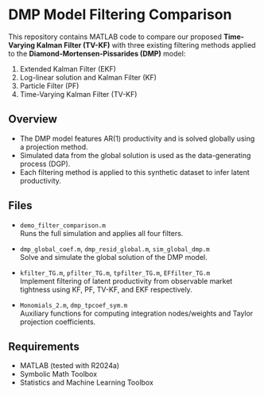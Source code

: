# DMP Model Filtering Comparison

This repository contains MATLAB code to compare our proposed **Time-Varying Kalman Filter (TV-KF)** with three existing filtering methods applied to the **Diamond-Mortensen-Pissarides (DMP)** model:

1. Extended Kalman Filter (EKF)  
2. Log-linear solution and Kalman Filter (KF)  
3. Particle Filter (PF)  
4. Time-Varying Kalman Filter (TV-KF)

## Overview

- The DMP model features AR(1) productivity and is solved globally using a projection method.  
- Simulated data from the global solution is used as the data-generating process (DGP).  
- Each filtering method is applied to this synthetic dataset to infer latent productivity.

## Files

- `demo_filter_comparison.m`  
  Runs the full simulation and applies all four filters.

- `dmp_global_coef.m`, `dmp_resid_global.m`, `sim_global_dmp.m`  
  Solve and simulate the global solution of the DMP model.

- `kfilter_TG.m`, `pfilter_TG.m`, `tpfilter_TG.m`, `EFfilter_TG.m`  
  Implement filtering of latent productivity from observable market tightness using KF, PF, TV-KF, and EKF respectively.

- `Monomials_2.m`, `dmp_tpcoef_sym.m`  
  Auxiliary functions for computing integration nodes/weights and Taylor projection coefficients.

## Requirements

- MATLAB (tested with R2024a)  
- Symbolic Math Toolbox  
- Statistics and Machine Learning Toolbox
